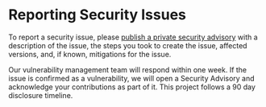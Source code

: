# Reporting Security Issues

To report a security issue, please [publish a private security advisory](https://github.com/fabnguess/wxFirebaseSDK/security/advisories) with a description of the issue, the steps you took to create the issue, affected versions, and, if known, mitigations for the issue.

Our vulnerability management team will respond within one week. If the issue is confirmed as a vulnerability, we will open a Security Advisory and acknowledge your contributions as part of it. This project follows a 90 day disclosure timeline.